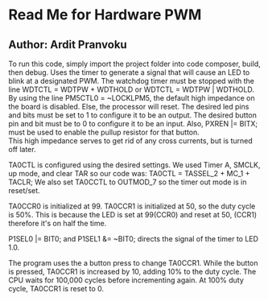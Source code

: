 # Read Me for Hardware PWM
## Author: Ardit Pranvoku
To run this code, simply import the project folder into code composer, build, then debug.
Uses the timer to generate a signal that will cause an LED to blink at a designated PWM.
The watchdog timer must be stopped with the line WDTCTL = WDTPW + WDTHOLD or WDTCTL = WDTPW | WDTHOLD.
By using the line PM5CTL0 = ~LOCKLPM5, the default high impedance on the board is disabled.
Else, the processor will reset.
The desired led pins and bits must be set to 1 to configure it to be an output.
The desired button pin and bit must be to 0 to configure it to be an input.
Also,  PXREN |= BITX; must be used to enable the pullup resistor for that button.     
This high impedance serves to get rid of any cross currents, but is turned off later.

TA0CTL is configured using the desired settings. We used Timer A, SMCLK, up mode, and clear TAR so our code was:
TA0CTL = TASSEL_2 + MC_1 + TACLR;
We also set TA0CCTL to OUTMOD_7 so the timer out mode is in reset/set.

TA0CCR0 is initialized at 99.
TA0CCR1 is initialized at 50, so the duty cycle is 50%. This is because the LED is set at 99(CCR0) and reset at 50,
(CCR1) therefore it's on half the time. 

P1SEL0 |= BIT0; and P1SEL1 &= ~BIT0;
 directs the signal of the timer to LED 1.0.

The program uses the a button press to change TA0CCR1.
While the button is pressed, TA0CCR1 is increased by 10, adding 10% to the duty cycle. The CPU waits for 
100,000 cycles before incrementing again.
At 100% duty cycle, TA0CCR1 is reset to 0. 